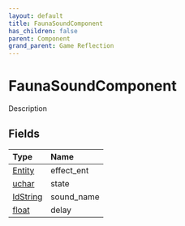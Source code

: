 ```yaml
---
layout: default
title: FaunaSoundComponent
has_children: false
parent: Component
grand_parent: Game Reflection
---
```

# FaunaSoundComponent
Description 

## Fields
| Type | Name |
|:-------------|:--------------|
| [Entity](/game-reflection/classes/entity.md) | effect_ent |
| [uchar](/game-reflection/enums/uchar.md) | state |
| [IdString](/game-reflection/components/id_string.md) | sound_name |
| [float](/game-reflection/components/float.md) | delay |
